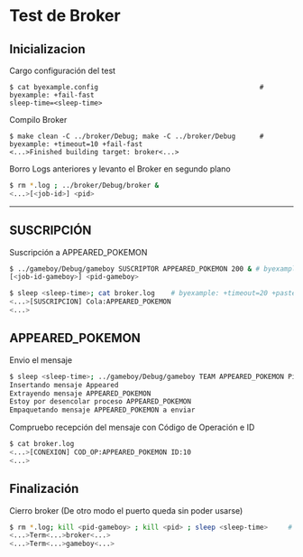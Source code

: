 # Test de Broker

## Inicializacion

Cargo configuración del test

```shell
$ cat byexample.config                                        # byexample: +fail-fast
sleep-time=<sleep-time>
```

Compilo Broker

```shell
$ make clean -C ../broker/Debug; make -C ../broker/Debug      # byexample: +timeout=10 +fail-fast
<...>Finished building target: broker<...>
```

Borro Logs anteriores y levanto el Broker en segundo plano

```bash
$ rm *.log ; ../broker/Debug/broker &
<...>[<job-id>] <pid>
```

- - - - - - - - - - - - -

## SUSCRIPCIÓN

Suscripción a APPEARED_POKEMON

```  bash
$ ../gameboy/Debug/gameboy SUSCRIPTOR APPEARED_POKEMON 200 & # byexample: +timeout=4 +paste
[<job-id-gameboy>] <pid-gameboy>
```


```bash
$ sleep <sleep-time>; cat broker.log    # byexample: +timeout=20 +paste
<...>[SUSCRIPCION] Cola:APPEARED_POKEMON
<...>
```

## APPEARED_POKEMON

Envio el mensaje

```bash
$ sleep <sleep-time>; ../gameboy/Debug/gameboy TEAM APPEARED_POKEMON Pikachu 6 6 10; sleep <sleep-time> # byexample: +timeout=20 +paste
Insertando mensaje Appeared
Extrayendo mensaje APPEARED_POKEMON
Estoy por desencolar proceso APPEARED_POKEMON
Empaquetando mensaje APPEARED_POKEMON a enviar
```

Compruebo recepción del mensaje con Código de Operación e ID

```bash
$ cat broker.log
<...>[CONEXION] COD_OP:APPEARED_POKEMON ID:10
<...>
```

## Finalización

Cierro broker (De otro modo el puerto queda sin poder usarse)

```bash
$ rm *.log; kill <pid-gameboy> ; kill <pid> ; sleep <sleep-time>     # byexample: +timeout=10 +norm-ws +paste -skip
<...>Term<...>broker<...>
<...>Term<...>gameboy<...>
```
